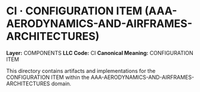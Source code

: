 # CI · CONFIGURATION ITEM (AAA-AERODYNAMICS-AND-AIRFRAMES-ARCHITECTURES)

**Layer:** COMPONENTS
**LLC Code:** CI
**Canonical Meaning:** CONFIGURATION ITEM

This directory contains artifacts and implementations for the CONFIGURATION ITEM within the AAA-AERODYNAMICS-AND-AIRFRAMES-ARCHITECTURES domain.
